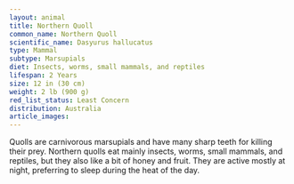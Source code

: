 ```yaml
---
layout: animal
title: Northern Quoll
common_name: Northern Quoll
scientific_name: Dasyurus hallucatus
type: Mammal
subtype: Marsupials
diet: Insects, worms, small mammals, and reptiles
lifespan: 2 Years
size: 12 in (30 cm)
weight: 2 lb (900 g)
red_list_status: Least Concern
distribution: Australia
article_images: 
---
```


Quolls are carnivorous marsupials and have many sharp teeth for killing their prey. Northern quolls eat mainly insects, worms, small mammals, and reptiles, but they also like a bit of honey and fruit. They are active mostly at night, preferring to sleep during the heat of the day.